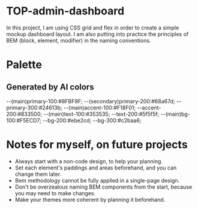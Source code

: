 # TOP-admin-dashboard
In this project, I am using CSS grid and flex in order to create a simple mockup dashboard layout. I am also putting into practice the principles of BEM (block, element, modifier) in the naming conventions.

# Palette
## Generated by AI colors
--(main)primary-100:#8FBF9F;
--(secondary)primary-200:#68a67d;
--primary-300:#24613b;
--(main)accent-100:#F18F01;
--accent-200:#833500;
--(main)text-100:#353535;
--text-200:#5f5f5f;
--(main)bg-100:#F5ECD7;
--bg-200:#ebe2cd;
--bg-300:#c2baa6;

# Notes for myself, on future projects
- Always start with a non-code design, to help your planning.
- Set each element's paddings and areas beforehand, and you can change them later.
- Bem methodology cannot be fully applied in a single-page design.
- Don't be overzealous naming BEM components from the start, because you may need to make changes.
- Make your themes more coherent by planning it beforehand.

